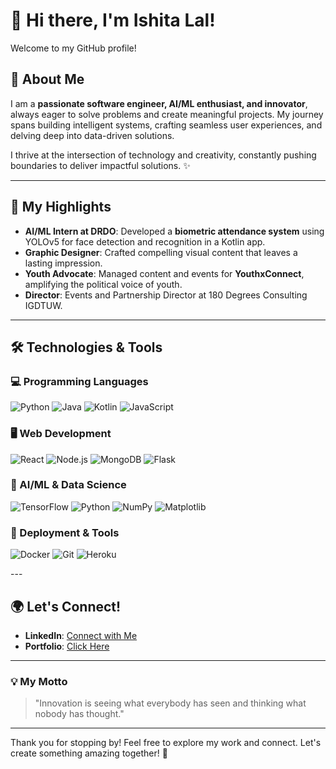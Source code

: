 # 👋 Hi there, I'm Ishita Lal!

Welcome to my GitHub profile! 

## 🚀 About Me

I am a **passionate software engineer, AI/ML enthusiast, and innovator**, always eager to solve problems and create meaningful projects. My journey spans building intelligent systems, crafting seamless user experiences, and delving deep into data-driven solutions. 

I thrive at the intersection of technology and creativity, constantly pushing boundaries to deliver impactful solutions. ✨

---

## 🌟 My Highlights

- **AI/ML Intern at DRDO**: Developed a **biometric attendance system** using YOLOv5 for face detection and recognition in a Kotlin app.
- **Graphic Designer**: Crafted compelling visual content that leaves a lasting impression.
- **Youth Advocate**: Managed content and events for **YouthxConnect**, amplifying the political voice of youth.
- **Director**: Events and Partnership Director at 180 Degrees Consulting IGDTUW.

---

## 🛠️ Technologies & Tools

### 💻 Programming Languages
<p>
  <img alt="Python" src="https://img.shields.io/badge/Python-3776AB?style=flat-square&logo=python&logoColor=white" />
  <img alt="Java" src="https://img.shields.io/badge/Java-007396?style=flat-square&logo=java&logoColor=white" />
  <img alt="Kotlin" src="https://img.shields.io/badge/Kotlin-7F52FF?style=flat-square&logo=kotlin&logoColor=white" />
  <img alt="JavaScript" src="https://img.shields.io/badge/JavaScript-F7DF1E?style=flat-square&logo=javascript&logoColor=black" />
</p>

### 🖥️ Web Development
<p>
  <img alt="React" src="https://img.shields.io/badge/React-61DAFB?style=flat-square&logo=react&logoColor=black" />
  <img alt="Node.js" src="https://img.shields.io/badge/Node.js-339933?style=flat-square&logo=node.js&logoColor=white" />
  <img alt="MongoDB" src="https://img.shields.io/badge/MongoDB-47A248?style=flat-square&logo=mongodb&logoColor=white" />
  <img alt="Flask" src="https://img.shields.io/badge/Flask-000000?style=flat-square&logo=flask&logoColor=white" />
</p>

### 🤖 AI/ML & Data Science
<p>
  <img alt="TensorFlow" src="https://img.shields.io/badge/TensorFlow-FF6F00?style=flat-square&logo=tensorflow&logoColor=white" />
  <img alt="Python" src="https://img.shields.io/badge/Pandas-150458?style=flat-square&logo=pandas&logoColor=white" />
  <img alt="NumPy" src="https://img.shields.io/badge/NumPy-013243?style=flat-square&logo=numpy&logoColor=white" />
  <img alt="Matplotlib" src="https://img.shields.io/badge/Matplotlib-0077B5?style=flat-square&logo=matplotlib&logoColor=white" />
</p>

### 🚀 Deployment & Tools
<p>
  <img alt="Docker" src="https://img.shields.io/badge/Docker-2496ED?style=flat-square&logo=docker&logoColor=white" />
  <img alt="Git" src="https://img.shields.io/badge/Git-F05032?style=flat-square&logo=git&logoColor=white" />
  <img alt="Heroku" src="https://img.shields.io/badge/Heroku-430098?style=flat-square&logo=heroku&logoColor=white" />
</p>
---

## 🌍 Let's Connect!

- **LinkedIn**: [Connect with Me](https://www.linkedin.com/in/ishita-lal-1976741b3/)
- **Portfolio**: [Click Here](https://final-portfolio-nu-blush.vercel.app/)

---

### 💡 My Motto

> "Innovation is seeing what everybody has seen and thinking what nobody has thought."

---

Thank you for stopping by! Feel free to explore my work and connect. Let's create something amazing together! 🌟
